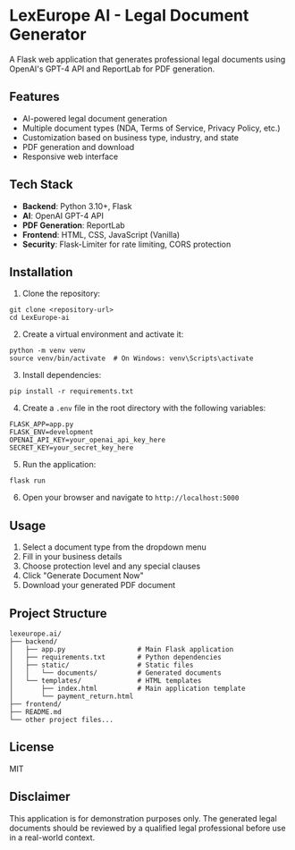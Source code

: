 # LexEurope AI - Legal Document Generator

A Flask web application that generates professional legal documents using OpenAI's GPT-4 API and ReportLab for PDF generation.

## Features

- AI-powered legal document generation
- Multiple document types (NDA, Terms of Service, Privacy Policy, etc.)
- Customization based on business type, industry, and state
- PDF generation and download
- Responsive web interface

## Tech Stack

- **Backend**: Python 3.10+, Flask
- **AI**: OpenAI GPT-4 API
- **PDF Generation**: ReportLab
- **Frontend**: HTML, CSS, JavaScript (Vanilla)
- **Security**: Flask-Limiter for rate limiting, CORS protection

## Installation

1. Clone the repository:
```
git clone <repository-url>
cd LexEurope-ai
```

2. Create a virtual environment and activate it:
```
python -m venv venv
source venv/bin/activate  # On Windows: venv\Scripts\activate
```

3. Install dependencies:
```
pip install -r requirements.txt
```

4. Create a `.env` file in the root directory with the following variables:
```
FLASK_APP=app.py
FLASK_ENV=development
OPENAI_API_KEY=your_openai_api_key_here
SECRET_KEY=your_secret_key_here
```

5. Run the application:
```
flask run
```

6. Open your browser and navigate to `http://localhost:5000`

## Usage

1. Select a document type from the dropdown menu
2. Fill in your business details
3. Choose protection level and any special clauses
4. Click "Generate Document Now"
5. Download your generated PDF document

## Project Structure

```
lexeurope.ai/
├── backend/
│   ├── app.py                  # Main Flask application
│   ├── requirements.txt        # Python dependencies
│   ├── static/                 # Static files
│   │   └── documents/          # Generated documents
│   └── templates/              # HTML templates
│       ├── index.html          # Main application template
│       └── payment_return.html
├── frontend/
├── README.md
└── other project files...
```

## License

MIT

## Disclaimer

This application is for demonstration purposes only. The generated legal documents should be reviewed by a qualified legal professional before use in a real-world context. 
